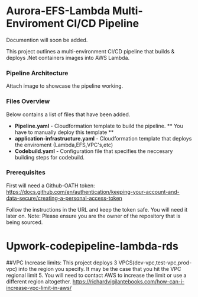 # Aurora-EFS-Lambda Multi-Enviroment CI/CD Pipeline
Documention will soon be added. 

This project outlines a multi-environment CI/CD pipeline that builds & deploys .Net containers images into AWS Lambda.

### Pipeline Architecture 
Attach image to showcase the pipeline working. 

### Files Overview

Below contains a list of files that have been added. 
- **Pipeline.yaml** - Cloudformation template to build the pipeline. ** You have to manually deploy this template **
- **application-infrastructure.yaml** - Cloudformation template that deploys the enviroment (Lambda,EFS,VPC's,etc) 
- **Codebuild.yaml** - Configuration file that specifies the neccesary building steps for codebuild. 


### Prerequisites

First will need a Github-OATH token:
https://docs.github.com/en/authentication/keeping-your-account-and-data-secure/creating-a-personal-access-token

Follow the instructions in the URL and keep the token safe. You will need it later on. 
Note: Please ensure you are the owner of the repository that is being sourced. 


# Upwork-codepipeline-lambda-rds

##VPC Increase limits:
This project deploys 3 VPCS(dev-vpc,test-vpc,prod-vpc) into the region you specify. It may be the case that you hit the VPC regional limit 5. You will need to contact AWS to increase the limit or use a different region altogether. 
https://richardvigilantebooks.com/how-can-i-increase-vpc-limit-in-aws/
